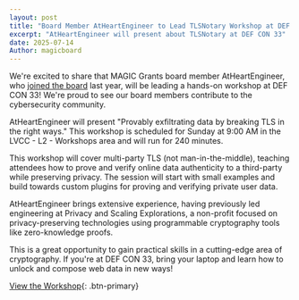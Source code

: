```yaml
---
layout: post
title: "Board Member AtHeartEngineer to Lead TLSNotary Workshop at DEF CON 33"
excerpt: "AtHeartEngineer will present about TLSNotary at DEF CON 33"
date: 2025-07-14
Author: magicboard
---
```


We're excited to share that MAGIC Grants board member AtHeartEngineer, who [joined the board](https://magicgrants.org/2024/10/08/Adding-atheartengineer-As-Board-Member) last year, will be leading a hands-on workshop at DEF CON 33! We're proud to see our board members contribute to the cybersecurity community.

AtHeartEngineer will present "Provably exfiltrating data by breaking TLS in the right ways." This workshop is scheduled for Sunday at 9:00 AM in the LVCC - L2 - Workshops area and will run for 240 minutes.

This workshop will cover multi-party TLS (not man-in-the-middle), teaching attendees how to prove and verify online data authenticity to a third-party while preserving privacy. The session will start with small examples and build towards custom plugins for proving and verifying private user data.

AtHeartEngineer brings extensive experience, having previously led engineering at Privacy and Scaling Explorations, a non-profit focused on privacy-preserving technologies using programmable cryptography tools like zero-knowledge proofs.

This is a great opportunity to gain practical skills in a cutting-edge area of cryptography. If you're at DEF CON 33, bring your laptop and learn how to unlock and compose web data in new ways!

[View the Workshop](https://defcon.org/html/defcon-33/dc-33-workshops.html#content_60717){: .btn-primary}
